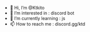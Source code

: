 - 👋 Hi, I’m @Ktkito
- 👀 I’m interested in : discord bot
- 🌱 I’m currently learning : js
- 📫 How to reach me : discord.gg/ktd

<!---
Ktkito/Ktkito is a ✨ special ✨ repository because its `README.md` (this file) appears on your GitHub profile.
You can click the Preview link to take a look at your changes.
--->

